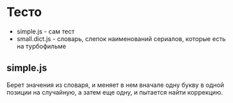 Тесто
=====

- simple.js - сам тест
- small.dict.js - словарь, слепок наименований сериалов, которые есть на турбофильме

simple.js
---------
Берет значения из словаря, и меняет в нем вначале одну букву в одной позиции на случайную, а затем еще одну, и пытается найти коррекцию.